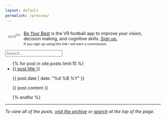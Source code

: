 ```yaml
---
layout: default
permalink: /preview/
---
```


<style>
    #cookie-notice { 
        font-size: 1rem; 
        padding: 0.5rem 1rem; 
        display: none; /* Default to hidden */
        text-align: left; 
        position: fixed; 
        bottom: 0; 
        font-family: "Haas Grot Text R Web", "Helvetica Neue", Helvetica, Arial, sans-serif;
        background: rgb(238, 238, 238); 
        color: #000; 
        display: flex;
        justify-content: left;
        left: 0;
        padding-top: 20px;
        padding-bottom: 20px;
    }
    #cookie-notice span { 
        margin-right: 0.5rem;
        font-size: 10px;
        width: 60%;
        display: inline-block;
    }
    #cookie-notice a { 
        display: block; 
        cursor: pointer; 
    }
    #cookie-notice-accept { 
        background-color: #5dbea3;
        border-radius: 8px;
        border-style: none;
        box-sizing: border-box;
        color: #000;
        cursor: pointer;
        display: inline-block;
        font-family: "Haas Grot Text R Web", "Helvetica Neue", Helvetica, Arial, sans-serif;
        font-size: 14px;
        font-weight: 500;
        height: 40px;
        line-height: 20px;
        list-style: none;
        margin: 0;
        outline: none;
        padding: 10px 16px;
        position: fixed;
        right: 20px;
        bottom: 22px;
        text-align: center;
        text-decoration: none;
        transition: color 100ms;
        vertical-align: baseline;
        user-select: none;
        -webkit-user-select: none;
        touch-action: manipulation;
    } 
    @media (max-width: 767px) {
        #cookie-notice { 
            flex-direction: column;
        }
        #cookie-notice span { 
            margin-right: 0; 
            margin-bottom: 1rem;
        }
    }
</style>

<div id="cookie-notice" style="display: none;">
    <span>This site uses cookies. By continuing to use this website, you agree to their use. <a href="https://tacticsjournal.com/privacy/" >Privacy Policy</a></span>
    <a id="cookie-notice-accept" class="btn btn-primary btn-sm .button">Accept</a>
</div>

<script>
    function createCookie(name, value, days) {
        var expires = "";
        if (days) { 
            var date = new Date();
            date.setTime(date.getTime() + (days * 24 * 60 * 60 * 1000));
            expires = "; expires=" + date.toUTCString();
        }
        document.cookie = name + "=" + value + expires + "; path=/";
        console.log("Cookie created: " + name + "=" + value + expires);
    }

    function readCookie(name) {
        var nameEQ = name + "=";
        var ca = document.cookie.split(';');
        for(var i = 0; i < ca.length; i++) {
            var c = ca[i];
            while (c.charAt(0) == ' ') c = c.substring(1, c.length);
            if (c.indexOf(nameEQ) == 0) return c.substring(nameEQ.length, c.length);
        }
        return null;
    }

    document.addEventListener("DOMContentLoaded", function() {
        const cookieNotice = document.getElementById('cookie-notice');
        const cookieValue = readCookie('cookie-notice-dismissed');
        console.log("Cookie read value:", cookieValue);
        
        if (cookieValue !== 'true') {
            cookieNotice.style.display = 'block';
        } else {
            console.log("Cookie read: cookie-notice-dismissed=true");
            cookieNotice.style.display = 'none';
        }
    });

    document.getElementById('cookie-notice-accept').addEventListener("click", function() {
        createCookie('cookie-notice-dismissed', 'true', 180);
        document.getElementById('cookie-notice').style.display = 'none';
    });
</script>

 
<div style="display: flex; align-items: center; padding: 10px; margin-bottom: 5px;">
    <img src="
https://raw.githubusercontent.com/kyleboas/images/main/uploads/2024/07/30/Image-30Jul2024_01:02:42.png" alt="Image" style="width: 40px; margin-right: 10px;">
    <p style="font-size: 14px; margin: 0;">
        <a href="https://youtu.be/A_CPkCktBTQ?si=HsHuvxVcCnBy8_eb">Be Your Best</a> is the VR football app to improve your vision, decision making, and cognitive skills. <a href="https://www.portal.beyourbest.com/?via=tacticsjournal">Sign up.</a>
    </p>
</div>
<p style="margin-top: -15px; margin-left: 60px; font-size:13px;"><small>If you sign up using this link I will earn a commission.</small></p>

<div class="searchInput">
  <div id="search-criteria-container">
    <input type="text" id="search-input" placeholder="Search...">
  </div>
  <p id="p-result-count" style="margin-top: 0px;"><span id="result-count"></span></p>
  <div class="resultBox">
    <!-- here list are inserted from javascript -->
  </div>
</div>

<ul id="post-list">
  {% for post in site.posts limit:15 %}
    <li class="post-item initial-post">
      <a href="{{ post.link | default: post.url }}" target="_blank" class="long-title">{{ post.title }}</a>
      <p class="post-date">{{ post.date | date: "%d %B %Y" }}</p>
      <p>{{ post.content }}</p>
    </li>
  {% endfor %}
</ul>

<hr>

<p><em>To view all of the posts, <a href="https://tacticsjournal.com/archive/">visit the archive</a> or <a href="https://tacticsjournal.com/#top">search</a> at the top of the page.</em></p>

<style>

.tag {
  display: inline-block;
  background-color: #e0e0e0;
  border-radius: 5px;
  padding: 5px 10px;
  margin-right: 5px;
  margin-bottom: 5px;
  font-size: 14px;
}

.tag .remove-tag {
  margin-left: 10px;
  cursor: pointer;
  color: #ff0000;
}

</style>

<script>
  window.addEventListener("DOMContentLoaded", function() {
    var queryString = window.location.search;
    var urlParams = new URLSearchParams(queryString);
    var searchQuery = urlParams.get("search");

    if (searchQuery) {
      var searchInput = document.getElementById("search-input");
      searchInput.value = searchQuery;
      searchInput.dispatchEvent(new Event("input"));
    }
  });
</script>

<script src="/js/search-test-test.js"></script>
<script src="/js/suggest.js"></script>